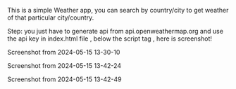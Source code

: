 This is a simple Weather app, you can search by country/city to get weather of that particular city/country.

Step: you just have to generate api from api.openweathermap.org and use the api key in index.html file , below the script tag , here is screenshot!

Screenshot from 2024-05-15 13-30-10

Screenshot from 2024-05-15 13-42-24

Screenshot from 2024-05-15 13-42-49
